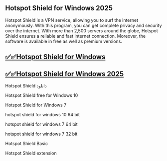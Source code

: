 ## Hotspot Shield for Windows 2025

Hotspot Shield is a VPN service, allowing you to surf the internet anonymously. With this program, you can get complete privacy and security over the internet. With more than 2,500 servers around the globe, Hotspot Shield ensures a reliable and fast internet connection. Moreover, the software is available in free as well as premium versions. 

## [✅✅Hotspot Shield for Windows](https://tinyurl.com/yeymmbrt)

## [✅✅Hotspot Shield for Windows 2025](https://tinyurl.com/yeymmbrt)

Hotspot Shield دانلود

Hotspot Shield free for Windows 10

Hotspot Shield for Windows 7

 hotspot shield for windows 10 64 bit

 hotspot shield for windows 7 64 bit

 hotspot shield for windows 7 32 bit

Hotspot Shield Basic

Hotspot Shield extension





